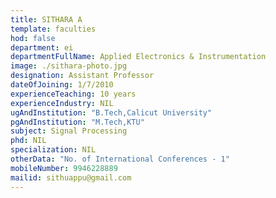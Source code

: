 ```yaml
---
title: SITHARA A
template: faculties
hod: false
department: ei
departmentFullName: Applied Electronics & Instrumentation
image: ./sithara-photo.jpg
designation: Assistant Professor
dateOfJoining: 1/7/2010
experienceTeaching: 10 years
experienceIndustry: NIL
ugAndInstitution: "B.Tech,Calicut University"
pgAndInstitution: "M.Tech,KTU"
subject: Signal Processing
phd: NIL
specialization: NIL
otherData: "No. of International Conferences - 1"
mobileNumber: 9946228889
mailid: sithuappu@gmail.com
---
```

